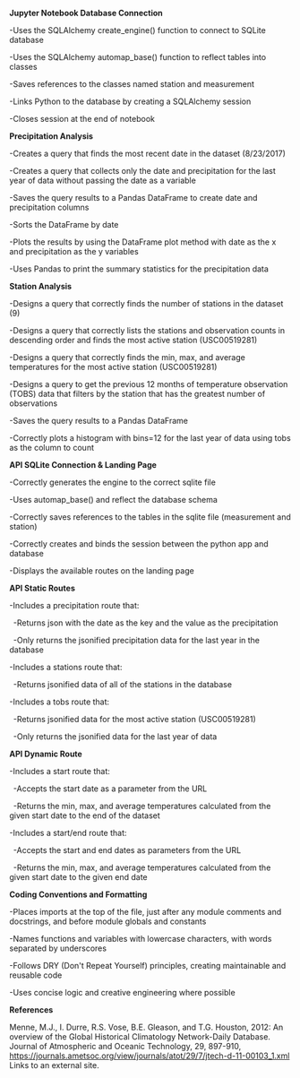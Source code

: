 **Jupyter Notebook Database Connection**  

-Uses the SQLAlchemy create_engine() function to connect to SQLite database  

-Uses the SQLAlchemy automap_base() function to reflect tables into classes  

-Saves references to the classes named station and measurement  

-Links Python to the database by creating a SQLAlchemy session  

-Closes session at the end of notebook  


**Precipitation Analysis**  

-Creates a query that finds the most recent date in the dataset (8/23/2017)  

-Creates a query that collects only the date and precipitation for the last year of data without passing the date as a variable  

-Saves the query results to a Pandas DataFrame to create date and precipitation columns  

-Sorts the DataFrame by date  

-Plots the results by using the DataFrame plot method with date as the x and precipitation as the y variables  

-Uses Pandas to print the summary statistics for the precipitation data  


**Station Analysis**  

-Designs a query that correctly finds the number of stations in the dataset (9)  

-Designs a query that correctly lists the stations and observation counts in descending order and finds the most active station (USC00519281)  

-Designs a query that correctly finds the min, max, and average temperatures for the most active station (USC00519281)  

-Designs a query to get the previous 12 months of temperature observation (TOBS) data that filters by the station that has the greatest number of observations  

-Saves the query results to a Pandas DataFrame  

-Correctly plots a histogram with bins=12 for the last year of data using tobs as the column to count  


**API SQLite Connection & Landing Page**  

-Correctly generates the engine to the correct sqlite file  

-Uses automap_base() and reflect the database schema  

-Correctly saves references to the tables in the sqlite file (measurement and station)  

-Correctly creates and binds the session between the python app and database  

-Displays the available routes on the landing page  


**API Static Routes**  

-Includes a precipitation route that:  

  &ensp;-Returns json with the date as the key and the value as the precipitation  
	
  &ensp;-Only returns the jsonified precipitation data for the last year in the database  
	
-Includes a stations route that:  

  &ensp;-Returns jsonified data of all of the stations in the database  
	
-Includes a tobs route that:  

  &ensp;-Returns jsonified data for the most active station (USC00519281)  
	
  &ensp;-Only returns the jsonified data for the last year of data  
	

**API Dynamic Route**  

-Includes a start route that:  

  &ensp;-Accepts the start date as a parameter from the URL  
	
  &ensp;-Returns the min, max, and average temperatures calculated from the given start date to the end of the dataset  
	
-Includes a start/end route that:  

  &ensp;-Accepts the start and end dates as parameters from the URL  
	
  &ensp;-Returns the min, max, and average temperatures calculated from the given start date to the given end date  
	

**Coding Conventions and Formatting**  

-Places imports at the top of the file, just after any module comments and docstrings, and before module globals and constants  

-Names functions and variables with lowercase characters, with words separated by underscores  

-Follows DRY (Don't Repeat Yourself) principles, creating maintainable and reusable code  

-Uses concise logic and creative engineering where possible

**References**

Menne, M.J., I. Durre, R.S. Vose, B.E. Gleason, and T.G. Houston, 2012: An overview of the Global Historical Climatology Network-Daily Database. Journal of Atmospheric and Oceanic Technology, 29, 897-910, https://journals.ametsoc.org/view/journals/atot/29/7/jtech-d-11-00103_1.xml Links to an external site.
